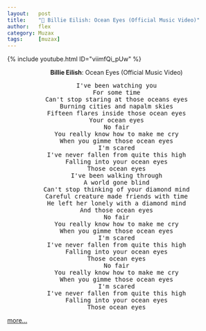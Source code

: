 ```yaml
---
layout:   post
title:    "🎵 Billie Eilish: Ocean Eyes (Official Music Video)"
author:   flex
category: Muzax
tags:     [muzax]
---
```


{% include youtube.html ID="viimfQi_pUw" %}

<!-- break -->

<p><center><b>Billie Eilish</b>: Ocean Eyes (Official Music Video)</center></p>

<center><pre>
I've been watching you
For some time
Can't stop staring at those oceans eyes
Burning cities and napalm skies
Fifteen flares inside those ocean eyes
Your ocean eyes
No fair
You really know how to make me cry
When you gimme those ocean eyes
I'm scared
I've never fallen from quite this high
Falling into your ocean eyes
Those ocean eyes
I've been walking through
A world gone blind
Can't stop thinking of your diamond mind
Careful creature made friends with time
He left her lonely with a diamond mind
And those ocean eyes
No fair
You really know how to make me cry
When you gimme those ocean eyes
I'm scared
I've never fallen from quite this high
Falling into your ocean eyes
Those ocean eyes
No fair
You really know how to make me cry
When you gimme those ocean eyes
I'm scared
I've never fallen from quite this high
Falling into your ocean eyes
Those ocean eyes
</pre></center>

[more...](https://down.freemusicdownloads.world/results?search=ocean+eyes+billie+eilish)